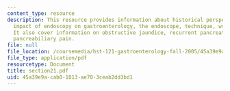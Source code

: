 ```yaml
---
content_type: resource
description: This resource provides information about historical perspectives on endoscopy,
  impact of endoscopy on gastroenterology, the endoscope, technique, wses of endoscopy.
  It also cover information on obstructive jaundice, recurrent pancreatitis, and unexplained
  pancreabiliary pain.
file: null
file_location: /coursemedia/hst-121-gastroenterology-fall-2005/45a39e9acab01813ae703ceab2dd3bd1_section21.pdf
file_type: application/pdf
resourcetype: Document
title: section21.pdf
uid: 45a39e9a-cab0-1813-ae70-3ceab2dd3bd1
---
```

